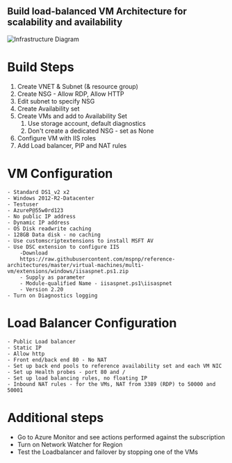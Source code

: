 ## Build load-balanced VM Architecture for scalability and availability

![Infrastructure Diagram](https://docs.microsoft.com/en-us/azure/architecture/reference-architectures/virtual-machines-windows/images/multi-vm-diagram.png)

# Build Steps

1. Create VNET & Subnet (& resource group)
2. Create NSG - Allow RDP, Allow HTTP
3. Edit subnet to specify NSG
4. Create Availability set
5. Create VMs and add to Availability Set
	1. Use storage account, default diagnostics
	2. Don't create a dedicated NSG - set as None
6. Configure VM with IIS roles
7. Add Load balancer, PIP and NAT rules


# VM Configuration
	- Standard DS1_v2 x2
	- Windows 2012-R2-Datacenter
	- Testuser
	- AzureP@55w0rd123
	- No public IP address
	- Dynamic IP address
	- OS Disk readwrite caching
	- 128GB Data disk - no caching
	- Use customscriptextensions to install MSFT AV
	- Use DSC extension to configure IIS
		-Download 
		https://raw.githubusercontent.com/mspnp/reference-architectures/master/virtual-machines/multi-vm/extensions/windows/iisaspnet.ps1.zip
		- Supply as parameter
		- Module-qualified Name - iisaspnet.ps1\iisaspnet
		- Version 2.20
	- Turn on Diagnostics logging
		
# Load Balancer Configuration
	- Public Load balancer
	- Static IP 
	- Allow http
	- Front end/back end 80 - No NAT
	- Set up back end pools to reference availability set and each VM NIC
	- Set up Health probes - port 80 and /
	- Set up load balancing rules, no floating IP
	- Inbound NAT rules - for the VMs, NAT from 3389 (RDP) to 50000 and 50001

# Additional steps
- Go to Azure Monitor and see actions performed against the subscription
- Turn on Network Watcher for Region
- Test the Loadbalancer and failover by stopping one of the VMs
